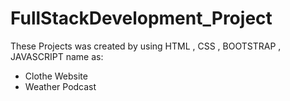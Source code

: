 # FullStackDevelopment_Project
These Projects was created by using HTML , CSS , BOOTSTRAP , JAVASCRIPT name as:
- Clothe Website
- Weather Podcast 
